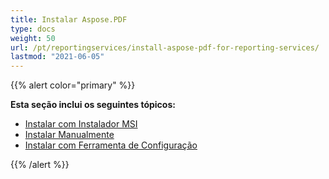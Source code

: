 ```yaml
---
title: Instalar Aspose.PDF
type: docs
weight: 50
url: /pt/reportingservices/install-aspose-pdf-for-reporting-services/
lastmod: "2021-06-05"
---
```


{{% alert color="primary" %}}

**Esta seção inclui os seguintes tópicos:**

- [Instalar com Instalador MSI](/pdf/pt/reportingservices/install-with-msi-installer/)
- [Instalar Manualmente](/pdf/pt/reportingservices/install-manually/)
- [Instalar com Ferramenta de Configuração](/pdf/pt/reportingservices/install-with-configuring-tool/)

{{% /alert %}}